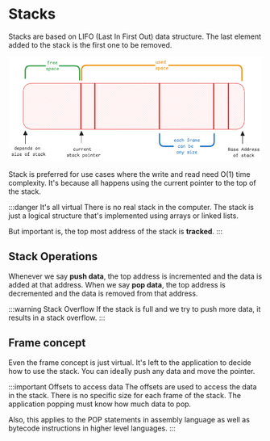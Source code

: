 # Stacks

Stacks are based on LIFO (Last In First Out) data structure.
The last element added to the stack is the first one to be removed.

![Stack Illustration](../../static/img/stack-data-structure.excalidraw.png)

Stack is preferred for use cases where the write and read need O(1) time complexity.
It's because all happens using the current pointer to the top of the stack.

:::danger It's all virtual
There is no real stack in the computer.
The stack is just a logical structure that's implemented using arrays or linked lists.

But important is, the top most address of the stack is **tracked**.
:::

## Stack Operations

Whenever we say **push data**, the top address is incremented and the data is added at that address.
When we say **pop data**, the top address is decremented and the data is removed from that address.

:::warning Stack Overflow
If the stack is full and we try to push more data, it results in a stack overflow.
:::

## Frame concept

Even the frame concept is just virtual.
It's left to the application to decide how to use the stack.
You can ideally push any data and move the pointer.

:::important Offsets to access data
The offsets are used to access the data in the stack.
There is no specific size for each frame of the stack.
The application popping must know how much data to pop.

Also, this applies to the POP statements in assembly language as well as bytecode instructions in higher level languages.
:::
